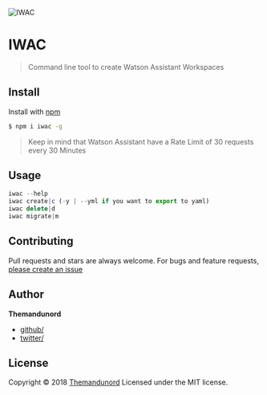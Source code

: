 ![IWAC](https://github.com/Themandunord/IWAC/blob/master/img/iwak.PNG?raw=true)

# IWAC

> Command line tool to create Watson Assistant Workspaces

## Install

Install with [npm](https://www.npmjs.com/)

```sh
$ npm i iwac -g
```

> Keep in mind that Watson Assistant have a Rate Limit of 30 requests every 30 Minutes

## Usage

```js
iwac --help
iwac create|c (-y | --yml if you want to export to yaml) 
iwac delete|d
iwac migrate|m
```

## Contributing

Pull requests and stars are always welcome. For bugs and feature requests, [please create an issue](https://github.com/Themandunord/IWAC/issues)

## Author

**Themandunord**

* [github/](https://github.com/Themandunord)
* [twitter/](https://twitter.com/lespagnolr)

## License

Copyright © 2018 [Themandunord](#Themandunord)
Licensed under the MIT license.
